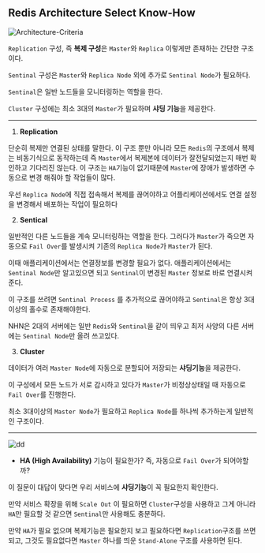 ## Redis Architecture Select Know-How

![Architecture-Criteria](https://github.com/awse2050/TIL/blob/main/Redis/imgs/Redis-Architectures.PNG)

`Replication` 구성, 즉 **복제 구성**은 `Master`와 `Replica` 이렇게만 존재하는 간단한 구조이다.

`Sentinal` 구성은 `Master`와 `Replica Node` 외에 추가로 `Sentinal Node`가 필요하다. 

`Sentinal`은 일반 노드들을 모니터링하는 역할을 한다.

`Cluster` 구성에는 최소 3대의 `Master`가 필요하며 **샤딩 기능**을 제공한다. 

---

1. **Replication**

단순히 복제만 연결된 상태를 말한다. 이 구조 뿐만 아니라 모든 `Redis`의 구조에서 복제는 비동기식으로 동작하는데 즉 `Master`에서 복제본에 데이터가 잘전달되었는지 매번 확인하고 기다리진 않는다. 
이 구조는 `HA`기능이 없기때문에 `Master`에 장애가 발생하면 수동으로 변경 해줘야 할 작업들이 많다. 

우선 `Replica Node`에 직접 접속해서 복제를 끊어야하고 어플리케이션에서도 연결 설정을 변경해서 배포하는 작업이 필요하다

2. **Sentical**

일반적인 다른 노드들을 계속 모니터링하는 역할을 한다. 그러다가 `Master`가 죽으면 자동으로 `Fail Over`를 발생시켜 기존의 `Replica Node`가 `Master`가 된다. 

이때 애플리케이션에서는 연결정보를 변경할 필요가 없다. 애플리케이션에서는 `Sentinal Node`만 알고있으면 되고 `Sentinal`이 변경된 `Master` 정보로 바로 연결시켜준다.

이 구조를 쓰려면 `Sentinal Process` 를 추가적으로 끊어야하고 `Sentinal`은 항상 3대 이상의 홀수로 존재해야한다.

NHN은 2대의 서버에는 일반 `Redis`와 `Sentinal`을 같이 띄우고 최저 사양의 다른 서버에는 `Sentinal Node`만 올려 쓰고있다.

3. **Cluster**

데이터가 여러 `Master Node`에 자동으로 분할되어 저장되는 **샤딩기능**을 제공한다.

이 구성에서 모든 노드가 서로 감시하고 있다가 `Master`가 비정상상태일 때 자동으로 `Fail Over`를 진행한다.

최소 3대이상의 `Master Node`가 필요하고 `Replica Node`를 하나씩 추가하는게 일반적인 구조이다.


---

![dd](https://github.com/awse2050/TIL/blob/main/Redis/imgs/Redis-Architecture-Criteria.PNG)


- **HA (High Availability)** 기능이 필요한가? 즉, 자동으로 `Fail Over`가 되어야할까?

이 질문이 대답이 맞다면 우리 서비스에 **샤딩기능**이 꼭 필요한지 확인한다. 

만약 서비스 확장을 위해 `Scale Out` 이 필요하면 `Cluster`구성을 사용하고 그게 아니라 `HA`만 필요할 것 같으면 `Sentinal`만 사용해도 충분하다.

만약 `HA`가 필요 없으며 복제기능은 필요한지 보고 필요하다면 `Replication`구조를 쓰면되고, 그것도 필요없다면 `Master` 하나를 띄운 `Stand-Alone` 구조를 사용하면 된다.
